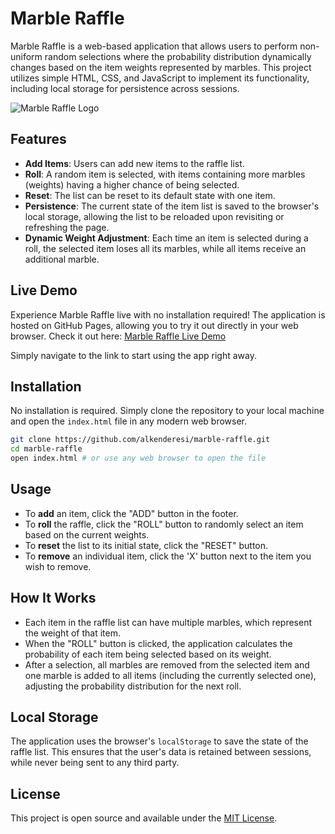 # Marble Raffle

Marble Raffle is a web-based application that allows users to perform non-uniform random selections where the probability distribution dynamically changes based on the item weights represented by marbles. This project utilizes simple HTML, CSS, and JavaScript to implement its functionality, including local storage for persistence across sessions.

![Marble Raffle Logo](https://img.icons8.com/ultraviolet/40/dice.png)


## Features

- **Add Items**: Users can add new items to the raffle list.
- **Roll**: A random item is selected, with items containing more marbles (weights) having a higher chance of being selected.
- **Reset**: The list can be reset to its default state with one item.
- **Persistence**: The current state of the item list is saved to the browser's local storage, allowing the list to be reloaded upon revisiting or refreshing the page.
- **Dynamic Weight Adjustment**: Each time an item is selected during a roll, the selected item loses all its marbles, while all items receive an additional marble.


## Live Demo

Experience Marble Raffle live with no installation required! The application is hosted on GitHub Pages, allowing you to try it out directly in your web browser. Check it out here: [Marble Raffle Live Demo](https://alkenderesi.github.io/marble-raffle/)

Simply navigate to the link to start using the app right away.


## Installation

No installation is required. Simply clone the repository to your local machine and open the `index.html` file in any modern web browser.

```bash
git clone https://github.com/alkenderesi/marble-raffle.git
cd marble-raffle
open index.html # or use any web browser to open the file
```

## Usage

- To **add** an item, click the "ADD" button in the footer.
- To **roll** the raffle, click the "ROLL" button to randomly select an item based on the current weights.
- To **reset** the list to its initial state, click the "RESET" button.
- To **remove** an individual item, click the 'X' button next to the item you wish to remove.


## How It Works

- Each item in the raffle list can have multiple marbles, which represent the weight of that item.
- When the "ROLL" button is clicked, the application calculates the probability of each item being selected based on its weight.
- After a selection, all marbles are removed from the selected item and one marble is added to all items (including the currently selected one), adjusting the probability distribution for the next roll.


## Local Storage

The application uses the browser's `localStorage` to save the state of the raffle list. This ensures that the user's data is retained between sessions, while never being sent to any third party.


## License

This project is open source and available under the [MIT License](LICENSE).
